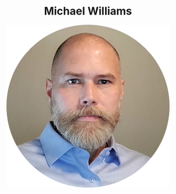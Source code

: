 <!--<p align="center"><img src ="https://www.ers.usda.gov/sites/default/files/images/mikewilliams120x160.png" alt="An image of Michael Williams"></p>-->

<h1 align="center"> Michael Williams</h1>
<p align="center" width='50%'><img src='https://raw.githubusercontent.com/CriticalWill/CriticalWill/refs/heads/main/Media/2024Profile.png'></img></p>
<!--

**CriticalWill/CriticalWill** is a ✨ _special_ ✨ repository because its `README.md` (this file) appears on your GitHub profile.

Here are some ideas to get you started:

- 🔭 I’m currently working on ...
- 🌱 I’m currently learning ...
- 👯 I’m looking to collaborate on ...
- 🤔 I’m looking for help with ...
- 💬 Ask me about ...
- 📫 How to reach me: ...
- 😄 Pronouns: ...
- ⚡ Fun fact: ...
-->
